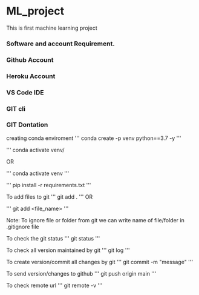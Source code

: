 # ML_project
This is first machine learning project

### Software and account Requirement.
### Github Account
### Heroku Account
### VS Code IDE
### GIT cli
### GIT Dontation

creating conda enviroment 
'''
conda create -p venv python==3.7 -y
'''

'''
conda activate venv/

OR

'''
conda activate venv
'''

'''
pip install -r requirements.txt
'''

To add files to git 
'''
git add .
'''
OR

'''
git add <file_name>
'''

Note: To ignore file or folder from git we can write name of file/folder in .gitignore file

To check the git status 
'''
git status
'''

To check all version maintained by git
'''
git log
'''


To create version/commit all changes by git 
'''
git commit -m "message"
'''

To send version/changes to github
'''
git push origin main
'''


To check remote url 
'''
git remote -v
'''

